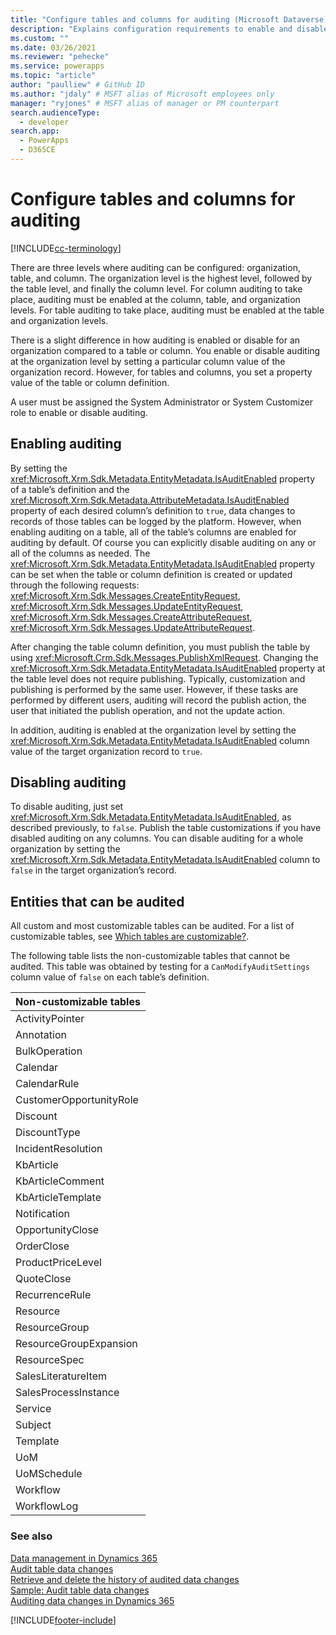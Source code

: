 ```yaml
---
title: "Configure tables and columns for auditing (Microsoft Dataverse) | Microsoft Docs" # Intent and product brand in a unique string of 43-59 chars including spaces
description: "Explains configuration requirements to enable and disable auditing of tables and their columns." # 115-145 characters including spaces. This abstract displays in the search result.
ms.custom: ""
ms.date: 03/26/2021
ms.reviewer: "pehecke"
ms.service: powerapps
ms.topic: "article"
author: "paulliew" # GitHub ID
ms.author: "jdaly" # MSFT alias of Microsoft employees only
manager: "ryjones" # MSFT alias of manager or PM counterpart
search.audienceType: 
  - developer
search.app: 
  - PowerApps
  - D365CE
---
```


# Configure tables and columns for auditing

[!INCLUDE[cc-terminology](includes/cc-terminology.md)]

There are three levels where auditing can be configured: organization, table, and column. The organization level is the highest level, followed by the table level, and finally the column level. For column auditing to take place, auditing must be enabled at the column, table, and organization levels. For table auditing to take place, auditing must be enabled at the table and organization levels.  
  
 There is a slight difference in how auditing is enabled or disable for an organization compared to a table or column. You enable or disable auditing at the organization level by setting a particular column value of the organization record. However, for tables and columns, you set a property value of the table or column definition.  
  
 A user must be assigned the System Administrator or System Customizer role to enable or disable auditing.  
  
## Enabling auditing  

 By setting the <xref:Microsoft.Xrm.Sdk.Metadata.EntityMetadata.IsAuditEnabled> property of a table’s definition and the <xref:Microsoft.Xrm.Sdk.Metadata.AttributeMetadata.IsAuditEnabled> property of each desired column’s definition to `true`, data changes to records of those tables can be logged by the platform. However, when enabling auditing on a table, all of the table’s columns are enabled for auditing by default. Of course you can explicitly disable auditing on any or all of the columns as needed. The <xref:Microsoft.Xrm.Sdk.Metadata.EntityMetadata.IsAuditEnabled> property can be set when the table or column definition is created or updated through the following requests: <xref:Microsoft.Xrm.Sdk.Messages.CreateEntityRequest>, <xref:Microsoft.Xrm.Sdk.Messages.UpdateEntityRequest>, <xref:Microsoft.Xrm.Sdk.Messages.CreateAttributeRequest>, <xref:Microsoft.Xrm.Sdk.Messages.UpdateAttributeRequest>.  
  
 After changing the table column definition, you must publish the table by using <xref:Microsoft.Crm.Sdk.Messages.PublishXmlRequest>. Changing the <xref:Microsoft.Xrm.Sdk.Metadata.EntityMetadata.IsAuditEnabled> property at the table level does not require publishing. Typically, customization and publishing is performed by the same user. However, if these tasks are performed by different users, auditing will record the publish action, the user that initiated the publish operation, and not the update action.  
  
 In addition, auditing is enabled at the organization level by setting the <xref:Microsoft.Xrm.Sdk.Metadata.EntityMetadata.IsAuditEnabled> column value of the target organization record to `true`.  
  
## Disabling auditing

 To disable auditing, just set <xref:Microsoft.Xrm.Sdk.Metadata.EntityMetadata.IsAuditEnabled>, as described previously, to `false`. Publish the table customizations if you have disabled auditing on any columns. You can disable auditing for a whole organization by setting the <xref:Microsoft.Xrm.Sdk.Metadata.EntityMetadata.IsAuditEnabled> column to `false` in the target organization’s record.  
  
## Entities that can be audited

 All custom and most customizable tables can be audited. For a list of customizable tables, see [Which tables are customizable?](/dynamics365/customer-engagement/developer/which-entities-are-customizable).  
  
 The following table lists the non-customizable tables that cannot be audited. This table was obtained by testing for a `CanModifyAuditSettings` column value of `false` on each table’s definition.  
  
|Non-customizable tables|  
|-|  
|ActivityPointer|  
|Annotation|  
|BulkOperation|  
|Calendar|  
|CalendarRule|  
|CustomerOpportunityRole|  
|Discount|  
|DiscountType|  
|IncidentResolution|  
|KbArticle|  
|KbArticleComment|  
|KbArticleTemplate|  
|Notification|  
|OpportunityClose|  
|OrderClose|  
|ProductPriceLevel|  
|QuoteClose|  
|RecurrenceRule|  
|Resource|  
|ResourceGroup|  
|ResourceGroupExpansion|  
|ResourceSpec|  
|SalesLiteratureItem|  
|SalesProcessInstance|  
|Service|  
|Subject|  
|Template|  
|UoM|  
|UoMSchedule|  
|Workflow|  
|WorkflowLog|  
  
### See also

 [Data management in Dynamics 365](/dynamics365/customer-engagement/developer/manage-data)   
 [Audit table data changes](/dynamics365/customer-engagement/developer/audit-entity-data-changes)   
 [Retrieve and delete the history of audited data changes](retrieve-and-delete-the-history-of-audited-data-changes.md)   
 [Sample: Audit table data changes](/dynamics365/customerengagement/on-premises/developer/sample-audit-entity-data-changes)   
 [Auditing data changes in Dynamics 365](/dynamics365/customer-engagement/developer/audit-entity-data-changes)

[!INCLUDE[footer-include](../../includes/footer-banner.md)]

